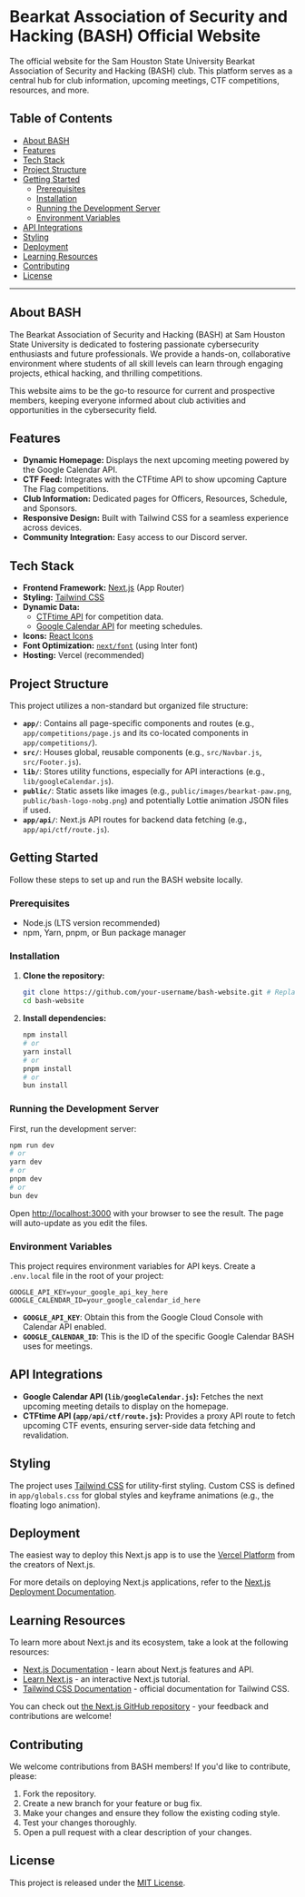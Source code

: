 # Bearkat Association of Security and Hacking (BASH) Official Website

The official website for the Sam Houston State University Bearkat Association of Security and Hacking (BASH) club. This platform serves as a central hub for club information, upcoming meetings, CTF competitions, resources, and more.

## Table of Contents

- [About BASH](https://www.google.com/search?q=%23about-bash)
- [Features](https://www.google.com/search?q=%23features)
- [Tech Stack](https://www.google.com/search?q=%23tech-stack)
- [Project Structure](https://www.google.com/search?q=%23project-structure)
- [Getting Started](https://www.google.com/search?q=%23getting-started)
  - [Prerequisites](https://www.google.com/search?q=%23prerequisites)
  - [Installation](https://www.google.com/search?q=%23installation)
  - [Running the Development Server](https://www.google.com/search?q=%23running-the-development-server)
  - [Environment Variables](https://www.google.com/search?q=%23environment-variables)
- [API Integrations](https://www.google.com/search?q=%23api-integrations)
- [Styling](https://www.google.com/search?q=%23styling)
- [Deployment](https://www.google.com/search?q=%23deployment)
- [Learning Resources](https://www.google.com/search?q=%23learning-resources)
- [Contributing](https://www.google.com/search?q=%23contributing)
- [License](https://www.google.com/search?q=%23license)

---

## About BASH

The Bearkat Association of Security and Hacking (BASH) at Sam Houston State University is dedicated to fostering passionate cybersecurity enthusiasts and future professionals. We provide a hands-on, collaborative environment where students of all skill levels can learn through engaging projects, ethical hacking, and thrilling competitions.

This website aims to be the go-to resource for current and prospective members, keeping everyone informed about club activities and opportunities in the cybersecurity field.

## Features

- **Dynamic Homepage:** Displays the next upcoming meeting powered by the Google Calendar API.
- **CTF Feed:** Integrates with the CTFtime API to show upcoming Capture The Flag competitions.
- **Club Information:** Dedicated pages for Officers, Resources, Schedule, and Sponsors.
- **Responsive Design:** Built with Tailwind CSS for a seamless experience across devices.
- **Community Integration:** Easy access to our Discord server.

## Tech Stack

- **Frontend Framework:** [Next.js](https://nextjs.org) (App Router)
- **Styling:** [Tailwind CSS](https://tailwindcss.com/)
- **Dynamic Data:**
  - [CTFtime API](https://ctftime.org/api/) for competition data.
  - [Google Calendar API](https://developers.google.com/calendar/api) for meeting schedules.
- **Icons:** [React Icons](https://react-icons.github.io/react-icons/)
- **Font Optimization:** [`next/font`](<https://www.google.com/search?q=%5Bhttps://nextjs.org/docs/app/building-your-application/optimizing/fonts%5D(https://nextjs.org/docs/app/building-your-application/optimizing/fonts)>) (using Inter font)
- **Hosting:** Vercel (recommended)

## Project Structure

This project utilizes a non-standard but organized file structure:

- **`app/`**: Contains all page-specific components and routes (e.g., `app/competitions/page.js` and its co-located components in `app/competitions/`).
- **`src/`**: Houses global, reusable components (e.g., `src/Navbar.js`, `src/Footer.js`).
- **`lib/`**: Stores utility functions, especially for API interactions (e.g., `lib/googleCalendar.js`).
- **`public/`**: Static assets like images (e.g., `public/images/bearkat-paw.png`, `public/bash-logo-nobg.png`) and potentially Lottie animation JSON files if used.
- **`app/api/`**: Next.js API routes for backend data fetching (e.g., `app/api/ctf/route.js`).

## Getting Started

Follow these steps to set up and run the BASH website locally.

### Prerequisites

- Node.js (LTS version recommended)
- npm, Yarn, pnpm, or Bun package manager

### Installation

1.  **Clone the repository:**
    ```bash
    git clone https://github.com/your-username/bash-website.git # Replace with your repo URL
    cd bash-website
    ```
2.  **Install dependencies:**
    ```bash
    npm install
    # or
    yarn install
    # or
    pnpm install
    # or
    bun install
    ```

### Running the Development Server

First, run the development server:

```bash
npm run dev
# or
yarn dev
# or
pnpm dev
# or
bun dev
```

Open [http://localhost:3000](https://www.google.com/search?q=http://localhost:3000) with your browser to see the result. The page will auto-update as you edit the files.

### Environment Variables

This project requires environment variables for API keys. Create a `.env.local` file in the root of your project:

```
GOOGLE_API_KEY=your_google_api_key_here
GOOGLE_CALENDAR_ID=your_google_calendar_id_here
```

- **`GOOGLE_API_KEY`**: Obtain this from the Google Cloud Console with Calendar API enabled.
- **`GOOGLE_CALENDAR_ID`**: This is the ID of the specific Google Calendar BASH uses for meetings.

## API Integrations

- **Google Calendar API (`lib/googleCalendar.js`):** Fetches the next upcoming meeting details to display on the homepage.
- **CTFtime API (`app/api/ctf/route.js`):** Provides a proxy API route to fetch upcoming CTF events, ensuring server-side data fetching and revalidation.

## Styling

The project uses [Tailwind CSS](https://tailwindcss.com/) for utility-first styling. Custom CSS is defined in `app/globals.css` for global styles and keyframe animations (e.g., the floating logo animation).

## Deployment

The easiest way to deploy this Next.js app is to use the [Vercel Platform](https://vercel.com/new?utm_medium=default-template&filter=next.js&utm_source=create-next-app&utm_campaign=create-next-app-readme) from the creators of Next.js.

For more details on deploying Next.js applications, refer to the [Next.js Deployment Documentation](https://nextjs.org/docs/app/building-your-application/deploying).

## Learning Resources

To learn more about Next.js and its ecosystem, take a look at the following resources:

- [Next.js Documentation](https://nextjs.org/docs) - learn about Next.js features and API.
- [Learn Next.js](https://nextjs.org/learn) - an interactive Next.js tutorial.
- [Tailwind CSS Documentation](https://tailwindcss.com/docs) - official documentation for Tailwind CSS.

You can check out [the Next.js GitHub repository](https://github.com/vercel/next.js) - your feedback and contributions are welcome\!

## Contributing

We welcome contributions from BASH members\! If you'd like to contribute, please:

1.  Fork the repository.
2.  Create a new branch for your feature or bug fix.
3.  Make your changes and ensure they follow the existing coding style.
4.  Test your changes thoroughly.
5.  Open a pull request with a clear description of your changes.

## License

This project is released under the [MIT License](LICENSE.md).
